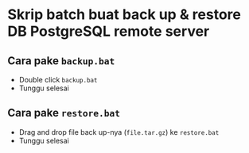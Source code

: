 # Skrip batch buat back up & restore DB PostgreSQL remote server

## Cara pake **`backup.bat`**
- Double click `backup.bat`
- Tunggu selesai

## Cara pake **`restore.bat`**
- Drag and drop file back up-nya (`file.tar.gz`) ke `restore.bat`
- Tunggu selesai